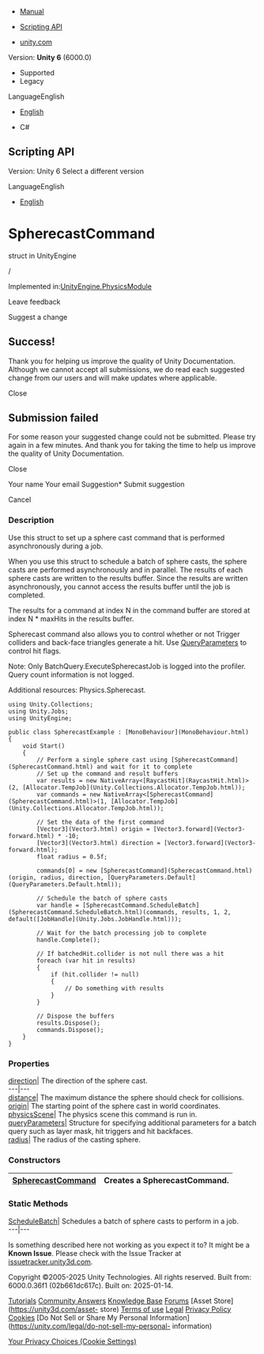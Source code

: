 [ ]()

  * [Manual](../Manual/index.html)
  * [Scripting API](../ScriptReference/index.html)

  * [unity.com](https://unity.com/)

Version: **Unity 6** (6000.0)

  * Supported
  * Legacy

LanguageEnglish

  * [English]()

  * C#

[ ](https://docs.unity3d.com)

## Scripting API

Version: Unity 6 Select a different version

LanguageEnglish

  * [English]()

# SpherecastCommand

struct in UnityEngine

/

Implemented in:[UnityEngine.PhysicsModule](UnityEngine.PhysicsModule.html)

Leave feedback

Suggest a change

## Success!

Thank you for helping us improve the quality of Unity Documentation. Although
we cannot accept all submissions, we do read each suggested change from our
users and will make updates where applicable.

Close

## Submission failed

For some reason your suggested change could not be submitted. Please <a>try
again</a> in a few minutes. And thank you for taking the time to help us
improve the quality of Unity Documentation.

Close

Your name Your email Suggestion* Submit suggestion

Cancel

[ ]()

### Description

Use this struct to set up a sphere cast command that is performed
asynchronously during a job.

When you use this struct to schedule a batch of sphere casts, the sphere casts
are performed asynchronously and in parallel. The results of each sphere casts
are written to the results buffer. Since the results are written
asynchronously, you cannot access the results buffer until the job is
completed.  
  
The results for a command at index N in the command buffer are stored at index
N * maxHits in the results buffer.  
  
Spherecast command also allows you to control whether or not Trigger colliders
and back-face triangles generate a hit. Use
[QueryParameters](QueryParameters.html) to control hit flags.  
  
Note: Only BatchQuery.ExecuteSpherecastJob is logged into the profiler. Query
count information is not logged.  
  
Additional resources: Physics.Spherecast.

    
    
    using Unity.Collections;
    using Unity.Jobs;
    using UnityEngine;  
      
    public class SpherecastExample : [MonoBehaviour](MonoBehaviour.html)
    {
        void Start()
        {
            // Perform a single sphere cast using [SpherecastCommand](SpherecastCommand.html) and wait for it to complete
            // Set up the command and result buffers
            var results = new NativeArray<[RaycastHit](RaycastHit.html)>(2, [Allocator.TempJob](Unity.Collections.Allocator.TempJob.html));
            var commands = new NativeArray<[SpherecastCommand](SpherecastCommand.html)>(1, [Allocator.TempJob](Unity.Collections.Allocator.TempJob.html));  
      
            // Set the data of the first command
            [Vector3](Vector3.html) origin = [Vector3.forward](Vector3-forward.html) * -10;
            [Vector3](Vector3.html) direction = [Vector3.forward](Vector3-forward.html);
            float radius = 0.5f;  
      
            commands[0] = new [SpherecastCommand](SpherecastCommand.html)(origin, radius, direction, [QueryParameters.Default](QueryParameters.Default.html));  
      
            // Schedule the batch of sphere casts
            var handle = [SpherecastCommand.ScheduleBatch](SpherecastCommand.ScheduleBatch.html)(commands, results, 1, 2, default([JobHandle](Unity.Jobs.JobHandle.html)));  
      
            // Wait for the batch processing job to complete
            handle.Complete();  
      
            // If batchedHit.collider is not null there was a hit
            foreach (var hit in results)
            {
                if (hit.collider != null)
                {
                    // Do something with results
                }
            }  
      
            // Dispose the buffers
            results.Dispose();
            commands.Dispose();
        }
    }
    

### Properties

[direction](SpherecastCommand-direction.html)| The direction of the sphere
cast.  
---|---  
[distance](SpherecastCommand-distance.html)| The maximum distance the sphere
should check for collisions.  
[origin](SpherecastCommand-origin.html)| The starting point of the sphere cast
in world coordinates.  
[physicsScene](SpherecastCommand-physicsScene.html)| The physics scene this
command is run in.  
[queryParameters](SpherecastCommand-queryParameters.html)| Structure for
specifying additional parameters for a batch query such as layer mask, hit
triggers and hit backfaces.  
[radius](SpherecastCommand-radius.html)| The radius of the casting sphere.  
  
### Constructors

[SpherecastCommand](SpherecastCommand-ctor.html)| Creates a SpherecastCommand.  
---|---  
  
### Static Methods

[ScheduleBatch](SpherecastCommand.ScheduleBatch.html)| Schedules a batch of
sphere casts to perform in a job.  
---|---  
  
Is something described here not working as you expect it to? It might be a
**Known Issue**. Please check with the Issue Tracker at
[issuetracker.unity3d.com](https://issuetracker.unity3d.com).

Copyright ©2005-2025 Unity Technologies. All rights reserved. Built from:
6000.0.36f1 (02b661dc617c). Built on: 2025-01-14.

[Tutorials](https://unity3d.com/learn) [Community
Answers](https://answers.unity3d.com) [Knowledge
Base](https://support.unity3d.com/hc/en-us)
[Forums](https://forum.unity3d.com) [Asset Store](https://unity3d.com/asset-
store) [Terms of use](https://docs.unity3d.com/Manual/TermsOfUse.html)
[Legal](https://unity.com/legal) [Privacy
Policy](https://unity.com/legal/privacy-policy)
[Cookies](https://unity.com/legal/cookie-policy) [Do Not Sell or Share My
Personal Information](https://unity.com/legal/do-not-sell-my-personal-
information)

[Your Privacy Choices (Cookie Settings)](javascript:void\(0\);)

